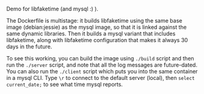 Demo for libfaketime (and mysql :) ).

The Dockerfile is multistage: it builds libfaketime using the same base image (debian:jessie) as the mysql
image, so that it is linked against the same dynamic libraries. Then it builds a mysql variant that includes
libfaketime, along with libfaketime configuration that makes it always 30 days in the future.

To see this working, you can build the image using `./build` script and then run the `./server` script, and note that all the log messages are future-dated.
You can also run the `./client` script which puts you into the same container in a mysql CLI. Type `\r` to
connect to the default server (local), then `select current_date;` to see what time mysql reports.

